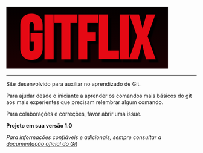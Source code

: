 [![Gitflix](./gitflix-logo.png)](https://gitflix-br.vercel.app)

***

Site desenvolvido para auxiliar no aprendizado de Git.

Para ajudar desde o iniciante a aprender os comandos mais básicos do git aos mais experientes que precisam relembrar algum comando.

Para colaborações e correções, favor abrir uma issue.

**Projeto em sua versão 1.0**

_Para informações confiáveis e adicionais, sempre consultar a [documentação oficial do Git](https://git-scm.com/doc)_
